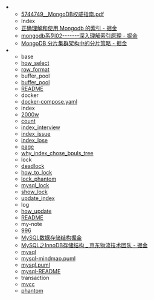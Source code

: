 - 
  - [5744749__MongoDB权威指南.pdf](./mongo/5744749__MongoDB权威指南.pdf)
  - Index
  - [正确理解和使用 Mongodb 的索引 - 掘金](./mongo/Index/正确理解和使用%20Mongodb%20的索引%20-%20掘金.md)
  - [mongodb系列02-------深入理解索引原理 - 掘金](./mongo/Index/mongodb系列02-------深入理解索引原理%20-%20掘金.md)
  - [MongoDB 分片集群架构中的分片策略 - 掘金](./mongo/MongoDB%20分片集群架构中的分片策略%20-%20掘金.md)
- 
  - base
  - [how_select](./mysql/base/how_select.md)
  - [row_format](./mysql/base/row_format.md)
  - buffer_pool
  - [buffer_pool](./mysql/buffer_pool/buffer_pool.md)
  - [README](./mysql/buffer_pool/README.md)
  - docker
  - [docker-compose.yaml](./mysql/docker/docker-compose.yaml)
  - index
  - [2000w](./mysql/index/2000w.md)
  - [count](./mysql/index/count.md)
  - [index_interview](./mysql/index/index_interview.md)
  - [index_issue](./mysql/index/index_issue.md)
  - [index_lose](./mysql/index/index_lose.md)
  - [page](./mysql/index/page.md)
  - [why_index_chose_bpuls_tree](./mysql/index/why_index_chose_bpuls_tree.md)
  - lock
  - [deadlock](./mysql/lock/deadlock.md)
  - [how_to_lock](./mysql/lock/how_to_lock.md)
  - [lock_phantom](./mysql/lock/lock_phantom.md)
  - [mysql_lock](./mysql/lock/mysql_lock.md)
  - [show_lock](./mysql/lock/show_lock.md)
  - [update_index](./mysql/lock/update_index.md)
  - log
  - [how_update](./mysql/log/how_update.md)
  - [README](./mysql/log/README.md)
  - my-note
  - [996](./mysql/my-note/996.md)
  - [MySQL数据存储结构掘金](./mysql/my-note/MySQL数据存储结构掘金.md)
  - [MySQL之InnoDB存储结构 _ 京东物流技术团队 - 掘金](./mysql/my-note/MySQL之InnoDB存储结构%20_%20京东物流技术团队%20-%20掘金.md)
  - [mysql](./mysql/my-note/mysql.md)
  - [mysql-mindmap.puml](./mysql/my-note/mysql-mindmap.puml)
  - [mysql.puml](./mysql/my-note/mysql.puml)
  - [mysql-README](./mysql/mysql-README.md)
  - transaction
  - [mvcc](./mysql/transaction/mvcc.md)
  - [phantom](./mysql/transaction/phantom.md)
